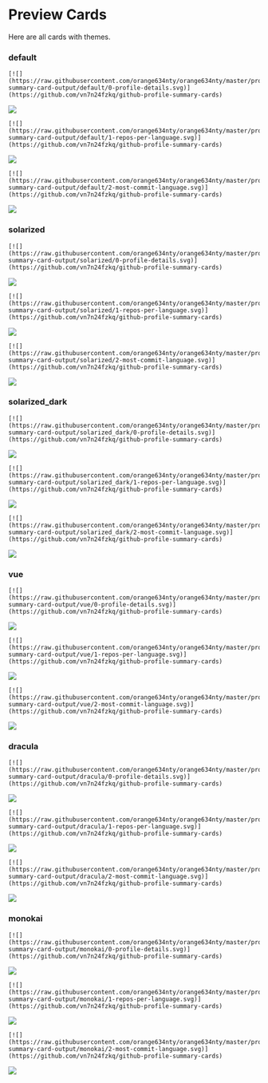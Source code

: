 
# Preview Cards

Here are all cards with themes.


### default


```
[![](https://raw.githubusercontent.com/orange634nty/orange634nty/master/profile-summary-card-output/default/0-profile-details.svg)](https://github.com/vn7n24fzkq/github-profile-summary-cards)
```
![](https://raw.githubusercontent.com/orange634nty/orange634nty/master/profile-summary-card-output/default/0-profile-details.svg)


```
[![](https://raw.githubusercontent.com/orange634nty/orange634nty/master/profile-summary-card-output/default/1-repos-per-language.svg)](https://github.com/vn7n24fzkq/github-profile-summary-cards)
```
![](https://raw.githubusercontent.com/orange634nty/orange634nty/master/profile-summary-card-output/default/1-repos-per-language.svg)


```
[![](https://raw.githubusercontent.com/orange634nty/orange634nty/master/profile-summary-card-output/default/2-most-commit-language.svg)](https://github.com/vn7n24fzkq/github-profile-summary-cards)
```
![](https://raw.githubusercontent.com/orange634nty/orange634nty/master/profile-summary-card-output/default/2-most-commit-language.svg)


### solarized


```
[![](https://raw.githubusercontent.com/orange634nty/orange634nty/master/profile-summary-card-output/solarized/0-profile-details.svg)](https://github.com/vn7n24fzkq/github-profile-summary-cards)
```
![](https://raw.githubusercontent.com/orange634nty/orange634nty/master/profile-summary-card-output/solarized/0-profile-details.svg)


```
[![](https://raw.githubusercontent.com/orange634nty/orange634nty/master/profile-summary-card-output/solarized/1-repos-per-language.svg)](https://github.com/vn7n24fzkq/github-profile-summary-cards)
```
![](https://raw.githubusercontent.com/orange634nty/orange634nty/master/profile-summary-card-output/solarized/1-repos-per-language.svg)


```
[![](https://raw.githubusercontent.com/orange634nty/orange634nty/master/profile-summary-card-output/solarized/2-most-commit-language.svg)](https://github.com/vn7n24fzkq/github-profile-summary-cards)
```
![](https://raw.githubusercontent.com/orange634nty/orange634nty/master/profile-summary-card-output/solarized/2-most-commit-language.svg)


### solarized_dark


```
[![](https://raw.githubusercontent.com/orange634nty/orange634nty/master/profile-summary-card-output/solarized_dark/0-profile-details.svg)](https://github.com/vn7n24fzkq/github-profile-summary-cards)
```
![](https://raw.githubusercontent.com/orange634nty/orange634nty/master/profile-summary-card-output/solarized_dark/0-profile-details.svg)


```
[![](https://raw.githubusercontent.com/orange634nty/orange634nty/master/profile-summary-card-output/solarized_dark/1-repos-per-language.svg)](https://github.com/vn7n24fzkq/github-profile-summary-cards)
```
![](https://raw.githubusercontent.com/orange634nty/orange634nty/master/profile-summary-card-output/solarized_dark/1-repos-per-language.svg)


```
[![](https://raw.githubusercontent.com/orange634nty/orange634nty/master/profile-summary-card-output/solarized_dark/2-most-commit-language.svg)](https://github.com/vn7n24fzkq/github-profile-summary-cards)
```
![](https://raw.githubusercontent.com/orange634nty/orange634nty/master/profile-summary-card-output/solarized_dark/2-most-commit-language.svg)


### vue


```
[![](https://raw.githubusercontent.com/orange634nty/orange634nty/master/profile-summary-card-output/vue/0-profile-details.svg)](https://github.com/vn7n24fzkq/github-profile-summary-cards)
```
![](https://raw.githubusercontent.com/orange634nty/orange634nty/master/profile-summary-card-output/vue/0-profile-details.svg)


```
[![](https://raw.githubusercontent.com/orange634nty/orange634nty/master/profile-summary-card-output/vue/1-repos-per-language.svg)](https://github.com/vn7n24fzkq/github-profile-summary-cards)
```
![](https://raw.githubusercontent.com/orange634nty/orange634nty/master/profile-summary-card-output/vue/1-repos-per-language.svg)


```
[![](https://raw.githubusercontent.com/orange634nty/orange634nty/master/profile-summary-card-output/vue/2-most-commit-language.svg)](https://github.com/vn7n24fzkq/github-profile-summary-cards)
```
![](https://raw.githubusercontent.com/orange634nty/orange634nty/master/profile-summary-card-output/vue/2-most-commit-language.svg)


### dracula


```
[![](https://raw.githubusercontent.com/orange634nty/orange634nty/master/profile-summary-card-output/dracula/0-profile-details.svg)](https://github.com/vn7n24fzkq/github-profile-summary-cards)
```
![](https://raw.githubusercontent.com/orange634nty/orange634nty/master/profile-summary-card-output/dracula/0-profile-details.svg)


```
[![](https://raw.githubusercontent.com/orange634nty/orange634nty/master/profile-summary-card-output/dracula/1-repos-per-language.svg)](https://github.com/vn7n24fzkq/github-profile-summary-cards)
```
![](https://raw.githubusercontent.com/orange634nty/orange634nty/master/profile-summary-card-output/dracula/1-repos-per-language.svg)


```
[![](https://raw.githubusercontent.com/orange634nty/orange634nty/master/profile-summary-card-output/dracula/2-most-commit-language.svg)](https://github.com/vn7n24fzkq/github-profile-summary-cards)
```
![](https://raw.githubusercontent.com/orange634nty/orange634nty/master/profile-summary-card-output/dracula/2-most-commit-language.svg)


### monokai


```
[![](https://raw.githubusercontent.com/orange634nty/orange634nty/master/profile-summary-card-output/monokai/0-profile-details.svg)](https://github.com/vn7n24fzkq/github-profile-summary-cards)
```
![](https://raw.githubusercontent.com/orange634nty/orange634nty/master/profile-summary-card-output/monokai/0-profile-details.svg)


```
[![](https://raw.githubusercontent.com/orange634nty/orange634nty/master/profile-summary-card-output/monokai/1-repos-per-language.svg)](https://github.com/vn7n24fzkq/github-profile-summary-cards)
```
![](https://raw.githubusercontent.com/orange634nty/orange634nty/master/profile-summary-card-output/monokai/1-repos-per-language.svg)


```
[![](https://raw.githubusercontent.com/orange634nty/orange634nty/master/profile-summary-card-output/monokai/2-most-commit-language.svg)](https://github.com/vn7n24fzkq/github-profile-summary-cards)
```
![](https://raw.githubusercontent.com/orange634nty/orange634nty/master/profile-summary-card-output/monokai/2-most-commit-language.svg)

